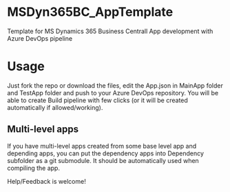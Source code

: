 # MSDyn365BC_AppTemplate
Template for MS Dynamics 365 Business Centrall App development with Azure DevOps pipeline

# Usage
Just fork the repo or download the files, edit the App.json in MainApp folder and TestApp folder and push to your Azure DevOps repository. 
You will be able to create Build pipeline with few clicks (or it will be created automatically if allowed/working). 

## Multi-level apps
If you have multi-level apps created from some base level app and depending apps, you can put the dependency apps into
Dependency subfolder as a git submodule. It should be automatically used when compiling the app.

Help/Feedback is welcome!
